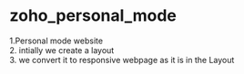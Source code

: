 # zoho_personal_mode
1.Personal mode website  <br>
2. intially we create a layout <br>
3. we convert it to responsive webpage as it is in the Layout
